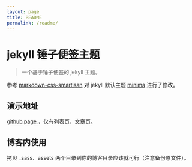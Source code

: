 ```yaml
---
layout: page
title: README
permalink: /readme/
---
```


# jekyll 锤子便签主题

> 一个基于锤子便签的 jekyll 主题。

参考 [markdown-css-smartisan](https://github.com/nihaojob/markdown-css-smartisan) 对 jekyll 默认主题 [minima](https://github.com/jekyll/minima) 进行了修改。

## 演示地址

[github page ](http://zhhbstudio.github.io/jekyll-theme-smartisian)，仅有列表页，文章页。

## 博客内使用

拷贝 _sass、assets 两个目录到你的博客目录应该就可行（注意备份原文件）。

